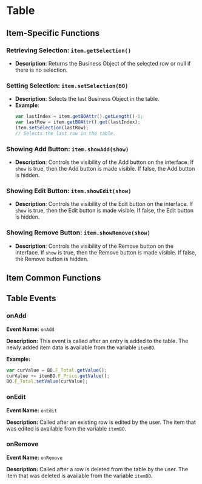 # Table

## Item-Specific Functions

### Retrieving Selection: `item.getSelection()`

- **Description**: Returns the Business Object of the selected row or null if there is no selection.

### Setting Selection: `item.setSelection(BO)`

- **Description**: Selects the last Business Object in the table.
- **Example**:
  ```javascript
  var lastIndex = item.getBOAttr().getLength()-1;
  var lastRow = item.getBOAttr().get(lastIndex);
  item.setSelection(lastRow);
  // Selects the last row in the table.
  ```

### Showing Add Button: `item.showAdd(show)`

- **Description**: Controls the visibility of the Add button on the interface. If `show` is true, then the Add button is
  made visible. If false, the Add button is hidden.

### Showing Edit Button: `item.showEdit(show)`

- **Description**: Controls the visibility of the Edit button on the interface. If `show` is true, then the Edit button
  is made visible. If false, the Edit button is hidden.

### Showing Remove Button: `item.showRemove(show)`

- **Description**: Controls the visibility of the Remove button on the interface. If `show` is true, then the Remove
  button is made visible. If false, the Remove button is hidden.

## Item Common Functions

<!--@include: ./common/functions.md -->

<!--@include: ./common/event_objects.md -->

## Table Events

### onAdd

**Event Name:** `onAdd`

**Description:** This event is called after an entry is added to the table. The newly added item data is available from
the variable `itemBO`.

**Example:**

```javascript
var curValue = BO.F_Total.getValue();
curValue += itemBO.F_Price.getValue();
BO.F_Total.setValue(curValue);
```

### onEdit

**Event Name:** `onEdit`

**Description:** Called after an existing row is edited by the user. The item that was edited is available from the
variable `itemBO`.

### onRemove

**Event Name:** `onRemove`

**Description:** Called after a row is deleted from the table by the user. The item that was deleted is available from
the variable `itemBO`.


<!--@include: ./common/events.md -->